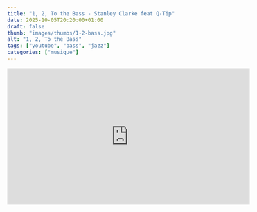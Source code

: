 ```yaml
---
title: "1, 2, To the Bass - Stanley Clarke feat Q-Tip"
date: 2025-10-05T20:20:00+01:00
draft: false
thumb: "images/thumbs/1-2-bass.jpg"
alt: "1, 2, To the Bass"
tags: ["youtube", "bass", "jazz"]
categories: ["musique"]
---
```


<iframe width="560" height="315" src="https://www.youtube.com/embed/xJMW7Jgiq7k?si=sxvLxYW7LcrThkrD" title="YouTube video player" frameborder="0" allow="accelerometer; autoplay; clipboard-write; encrypted-media; gyroscope; picture-in-picture; web-share" referrerpolicy="strict-origin-when-cross-origin" allowfullscreen></iframe>
